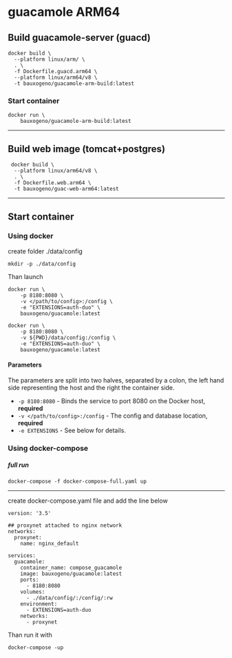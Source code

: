 # guacamole ARM64


## Build guacamole-server (guacd)

```shell
docker build \
  --platform linux/arm/ \
  . \
  -f Dockerfile.guacd.arm64 \
  --platform linux/arm64/v8 \
  -t bauxogeno/guacamole-arm-build:latest
```
### Start container
```shell
docker run \
    bauxogeno/guacamole-arm-build:latest
```

----------
## Build web image (tomcat+postgres)
```shell
 docker build \
  --platform linux/arm64/v8 \
  . \
  -f Dockerfile.web.arm64 \
  -t bauxogeno/guac-web-arm64:latest
```

----------

## Start container

### Using docker
create folder ./data/config
```shell
mkdir -p ./data/config
```

Than launch

```shell
docker run \
    -p 8180:8080 \
    -v </path/to/config>:/config \
    -e "EXTENSIONS=auth-duo" \
    bauxogeno/guacamole:latest

docker run \
    -p 8180:8080 \
    -v ${PWD}/data/config:/config \
    -e "EXTENSIONS=auth-duo" \
    bauxogeno/guacamole:latest
```

#### Parameters

The parameters are split into two halves, separated by a colon, the left hand side representing the host and the right the container side.

* `-p 8180:8080` - Binds the service to port 8080 on the Docker host, **required**
* `-v </path/to/config>:/config` - The config and database location, **required**
* `-e EXTENSIONS` - See below for details.

### Using docker-compose

##### full run
```shell
docker-compose -f docker-compose-full.yaml up
```
---

create docker-compose.yaml file and add the line below

```docker
version: '3.5'

## proxynet attached to nginx network
networks:
  proxynet:
    name: nginx_default

services: 
  guacamole:
    container_name: compose_guacamole  
    image: bauxogeno/guacamole:latest
    ports: 
      - 8180:8080
    volumes: 
      - ./data/config/:/config/:rw
    environment: 
      - EXTENSIONS=auth-duo
    networks:
      - proxynet

```
Than run it with

```shell
docker-compose -up
```